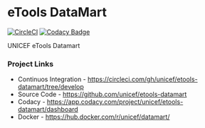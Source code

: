 eTools DataMart
===============

[![CircleCI](https://circleci.com/gh/unicef/etools-datamart/tree/develop.svg?style=svg&circle-token=)](https://circleci.com/gh/unicef/etools-datamart/tree/develop)
[![Codacy Badge](https://api.codacy.com/project/badge/Grade/819135a936894e678066e895604fd24f)](https://www.codacy.com/app/UNICEF/etools-datamart?utm_source=github.com&amp;utm_medium=referral&amp;utm_content=unicef/etools-datamart&amp;utm_campaign=Badge_Grade)


UNICEF eTools Datamart



### Project Links

 - Continuos Integration - https://circleci.com/gh/unicef/etools-datamart/tree/develop
 - Source Code - https://github.com/unicef/etools-datamart
 - Codacy - https://app.codacy.com/project/unicef/etools-datamart/dashboard
 - Docker - https://hub.docker.com/r/unicef/datamart/
 

